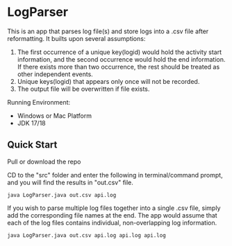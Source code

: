 # LogParser

This is an app that parses log file(s) and store logs into a .csv file after reformatting.
It builts upon several assumptions:
1. The first occurrence of a unique key(logid) would hold the activity start information, 
and the second occurrence would hold the end information. If there exists more than two occurrence, 
the rest should be treated as other independent events.
2. Unique keys(logid) that appears only once will not be recorded.
3. The output file will be overwritten if file exists.



Running Environment:
+ Windows or Mac Platform
+ JDK 17/18

## Quick Start

Pull or download the repo

CD to the "src" folder and enter the following in terminal/command prompt, 
and you will find the results in "out.csv" file.
```shell
java LogParser.java out.csv api.log
```

If you wish to parse multiple log files together into a single .csv file,
 simply add the corresponding file names at the end. The app would assume that each
 of the log files contains individual, non-overlapping log information.

```shell
java LogParser.java out.csv api.log api.log api.log
```

